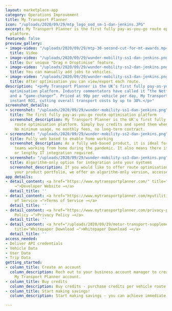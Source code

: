 ```yaml
---
layout: marketplace-app
category: Operations Improvement
title: My Transport Planner
icon: "/uploads/2020/09/29/mtp_logo_ood_sm-1-dan-jenkins.JPG"
excerpt: My Transport Planner is the first fully pay-as-you-go route optimisation
  platform.
featured: false
preview_gallery:
- image-video: "/uploads/2020/09/29/mtp-30-second-cut-for-mt-awards.mp4"
  title: Video
- image-video: "/uploads/2020/09/29/wunder-mobility-ss1-dan-jenkins.png"
  title: Our unique "Drag n Droptimise" feature.
- image-video: "/uploads/2020/09/29/wunder-mobility-ss2-dan-jenkins.png"
  title: You can manually add jobs to vehicles.
- image-video: "/uploads/2020/09/29/wunder-mobility-ss3-dan-jenkins.png"
  title: After optimisation you can view/export each route.
description: "<p>My Transport Planner is the UK’s first fully pay-as-you-go route
  optimisation platform. Industry commentators have called it “the Netflix of optimisation”
  and a “game-changer”. Priced at 99p per vehicle per day, My Transport Planner delivers
  instant ROI, cutting overall transport costs by up to 30%.</p>"
screenshot_details:
- screenshot: "/uploads/2020/09/29/wunder-mobility-ss1-dan-jenkins.png"
  title: The first fully pay-as-you-go route optimisation platform
  screenshot_description: My Transport Planner is the UK's first fully pay-as-you-go
    route optimisation platform. Simply buy credits and spend them when you need them.
    No minimum usage, no monthly fees, no long-term contract.
- screenshot: "/uploads/2020/09/29/wunder-mobility-ss2-dan-jenkins.png"
  title: Fully web based to enable home working
  screenshot_description: As a fully web-based product, it is ideal for transport
    teams working from home during the pandemic. It also means there is no expensive
    or lengthy IT integration required.
- screenshot: "/uploads/2020/09/29/wunder-mobility-ss3-dan-jenkins.png"
  title: Algorithm-only option for integration into your systems
  screenshot_description: If you would like to offer route optimisation as part of
    your product portfolio, we offer an algorithm-only version, accessed via API.
app_details:
- detail_content: <a href="https://www.mytransportplanner.com/" title="Developer Website
    →">Developer Website →</a>
  detail_title: ''
- detail_content: <a href="https://www.mytransportplanner.com/myutilities/" title="Terms
    of Service →">Terms of Service →</a>
  detail_title: ''
- detail_content: <a href="https://www.mytransportplanner.com/privacy-policy/" title="Privacy
    Policy →">Privacy Policy →</a>
  detail_title: ''
- detail_content: <a href="/uploads/2020/09/29/motor-transport-supplement-my-transport-planner-june-2020_e-dan-jenkins.pdf"
    title="Whitepaper Download →">Whitepaper Download →</a>
  detail_title: ''
access_needed:
- Deliver API credentials
- Vehicle Data
- User Data
- Trip Data
getting_started:
- column_title: Create an account
  column_description: Rech out to your business account manager to create your personal
    My Transport Planner account.
- column_title: Buy credits
  column_description: Buy credits - purchase credits per vehicle route per day
- column_title: Start making savings!
  column_description: Start making savings - you can achieve immediate ROI.

---
```

